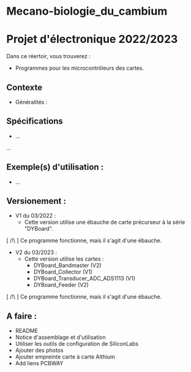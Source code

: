 # Mecano-biologie_du_cambium

# Projet d'électronique 2022/2023

Dans ce réertoir, vous trouverez :
- Programmes pour les microcontrôleurs des cartes. 

## Contexte 

* Généralités :  



## Spécifications

* ...

...

## Exemple(s) d'utilisation : 

* ...

## Versionement :

* V1 du 03/2022 : 
  - Cette version utilise une ébauche de carte précurseur à la série "DYBoard". 

[ /!\ ] Ce programme fonctionne, mais il s'agit d'une ébauche. 
  
* V2 du 03/2023 : 
  - Cette version utilise les cartes :
    - DYBoard_Bandmaster (V2)
    - DYBoard_Collector (V1)
    - DYBoard_Transducer_ADC_ADS1113 (V1)
    - DYBoard_Feeder (V2)
 
[ /!\ ] Ce programme fonctionne, mais il s'agit d'une ébauche. 

## A faire :

- README
- Notice d'assemblage et d'utilisation
- Utiliser les outils de configuration de SiliconLabs
- Ajouter des photos
- Ajouter empreinte carte à carte Althium
- Add liens PCBWAY
